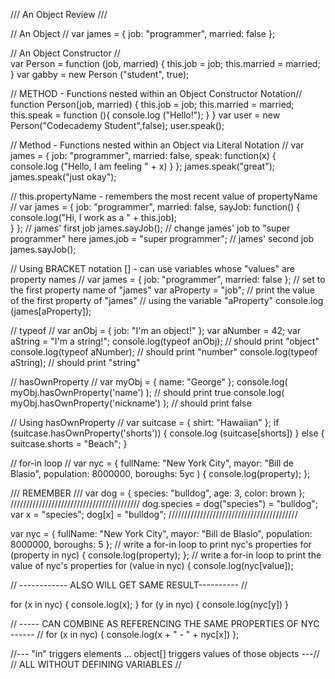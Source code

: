 /// An Object Review ///

// An Object //
var james = {
    job: "programmer",
    married: false
    };

// An Object Constructor //  
var Person = function (job, married) {
    this.job = job;
    this.married = married;
}
var gabby = new Person ("student", true);

// METHOD - Functions nested within an Object Constructor Notation//
function Person(job, married) {
    this.job = job;
    this.married = married;
    this.speak = function (){
        console.log ("Hello!");
    }
}
var user = new Person("Codecademy Student",false);
user.speak();

// Method - Functions nested within an Object via Literal Notation //
var james = {
    job: "programmer",
    married: false,
    speak: function(x) {
        console.log ("Hello, I am feeling " + x)
    }
};
james.speak("great");
james.speak("just okay");


// this.propertyName - remembers the most recent value of propertyName //
var james = {
    job: "programmer",
    married: false,
    sayJob: function() {
        console.log("Hi, I work as a " + this.job);      
    }
};
// james' first job
james.sayJob();
// change james' job to "super programmer" here
james.job = "super programmer";
// james' second job
james.sayJob();


// Using BRACKET notation [] - can use variables whose "values" are property names //
var james = {
    job: "programmer",
    married: false
};
// set to the first property name of "james"
var aProperty = "job";
// print the value of the first property of "james"
// using the variable "aProperty"
console.log (james[aProperty]);

// typeof //
var anObj = { job: "I'm an object!" };
var aNumber = 42;
var aString = "I'm a string!";
console.log(typeof anObj); // should print "object"
console.log(typeof aNumber); // should print "number"
console.log(typeof aString); // should print "string"

// hasOwnProperty //
var myObj = {
    name: "George"
};
console.log( myObj.hasOwnProperty('name') ); // should print true
console.log( myObj.hasOwnProperty('nickname') ); // should print false

// Using hasOwnProperty //
var suitcase = {
    shirt: "Hawaiian"
};
if (suitcase.hasOwnProperty('shorts')) {
    console.log (suitcase[shorts])
}
else {
    suitcase.shorts = "Beach";
    }

// for-in loop //
var nyc = {
    fullName: "New York City",
    mayor: "Bill de Blasio",
    population: 8000000,
    boroughs: 5yc ) {
    console.log(property);
};

/// REMEMBER ///
var dog = {
species: "bulldog",
age: 3,
color: brown
};
/////////////////////////////////////////
dog.species = dog("species") = "bulldog";
var x = "species";
dog[x] = "bulldog";
/////////////////////////////////////////

var nyc = {
    fullName: "New York City",
    mayor: "Bill de Blasio",
    population: 8000000,
    boroughs: 5
};
// write a for-in loop to print nyc's properties
for (property in nyc) {
        console.log(property);
};
// write a for-in loop to print the value of nyc's properties
for (value in nyc) {
        console.log(nyc[value]);

// ------------ ALSO WILL GET SAME RESULT---------- //

for (x in nyc) {
    console.log(x);
}
for (y in nyc) {
    console.log(nyc[y])
}

// ----- CAN COMBINE AS REFERENCING THE SAME PROPERTIES OF NYC ------ //
for (x in nyc) {
    console.log(x + " - " + nyc[x])
};

//--- "in" triggers elements ... object[]  triggers values of those objects ---//
// ALL WITHOUT DEFINING VARIABLES //
